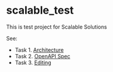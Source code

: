 # scalable_test
This is test project for Scalable Solutions

See:

 - Task 1. [Architecture](https://github.com/AnnaM0505/scalable_test/blob/main/task1_architecture.md)
 - Task 2. [OpenAPI Spec](https://github.com/AnnaM0505/scalable_test/blob/main/task2_openapispec.yaml)
 - Task 3. [Editing](https://github.com/AnnaM0505/scalable_test/blob/main/task3_editing.md)
